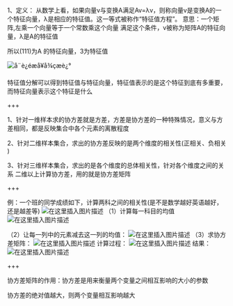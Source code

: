 1、定义：
从数学上看，如果向量v与变换A满足Av=λv，则称向量v是变换A的一个特征向量，λ是相应的特征值。这一等式被称作“特征值方程”。
意思：一个矩阵,左乘一个向量等于一个常数乘这个向量
满足这个条件，v被称为矩阵A的特征向量，λ是A的特征值

所以(111)为A 的特征向量，3为特征值

![å¨è¿éæå¥å¾çæè¿°](https://img-blog.csdnimg.cn/20201224203843805.png)

特征值分解可以得到特征值与特征向量，特征值表示的是这个特征到底有多重要，而特征向量表示这个特征是什么

+++

1、针对一维样本求的协方差就是方差，方差是协方差的一种特殊情况，意义与方差相同，都是反映集合中各个元素的离散程度

2、针对二维样本集合，求出的协方差反映的是两个维度的相关性(正相关、负相关 )

3、针对三维样本集合，求出的是各个维度的总体相关性，针对各个维度之间的关系
二维以上计算协方差，用的就是协方差矩阵

+++



例：一个班的同学成绩如下，计算两科之间的相关性(是不是数学越好英语越好，还是越差等)
![在这里插入图片描述](https://img-blog.csdnimg.cn/20201225091028472.png?x-oss-process=image/watermark,type_ZmFuZ3poZW5naGVpdGk,shadow_10,text_aHR0cHM6Ly9ibG9nLmNzZG4ubmV0L3dlaXhpbl80MjY3MzExNw==,size_16,color_FFFFFF,t_70)
（1）计算每一科目的均值
![在这里插入图片描述](https://img-blog.csdnimg.cn/20201225091152353.png)

（2）让每一列中的元素减去这一列的均值：
![在这里插入图片描述](https://img-blog.csdnimg.cn/20201225091216810.png?x-oss-process=image/watermark,type_ZmFuZ3poZW5naGVpdGk,shadow_10,text_aHR0cHM6Ly9ibG9nLmNzZG4ubmV0L3dlaXhpbl80MjY3MzExNw==,size_16,color_FFFFFF,t_70)
（3）求协方差矩阵：
![在这里插入图片描述](https://img-blog.csdnimg.cn/20201225091613403.png?x-oss-process=image/watermark,type_ZmFuZ3poZW5naGVpdGk,shadow_10,text_aHR0cHM6Ly9ibG9nLmNzZG4ubmV0L3dlaXhpbl80MjY3MzExNw==,size_16,color_FFFFFF,t_70)
计算过程：
![在这里插入图片描述](https://img-blog.csdnimg.cn/20201225091638849.png)
结果：
![在这里插入图片描述](https://img-blog.csdnimg.cn/20201225091658810.png)

+++

协方差矩阵的作用：协方差是用来衡量两个变量之间相互影响的大小的参数

协方差的绝对值越大，则两个变量相互影响越大